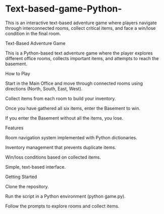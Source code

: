 # Text-based-game-Python-
This is an interactive text-based adventure game where players navigate through interconnected rooms, collect critical items, and face a win/lose condition in the final room.

Text-Based Adventure Game

This is a Python-based text adventure game where the player explores different office rooms, collects important items, and attempts to reach the basement.

How to Play

Start in the Main Office and move through connected rooms using directions (North, South, East, West).

Collect items from each room to build your inventory.

Once you have gathered all six items, enter the Basement to win.

If you enter the Basement without all the items, you lose.

Features

Room navigation system implemented with Python dictionaries.

Inventory management that prevents duplicate items.

Win/loss conditions based on collected items.

Simple, text-based interface.

Getting Started

Clone the repository.

Run the script in a Python environment (python game.py).

Follow the prompts to explore rooms and collect items.
